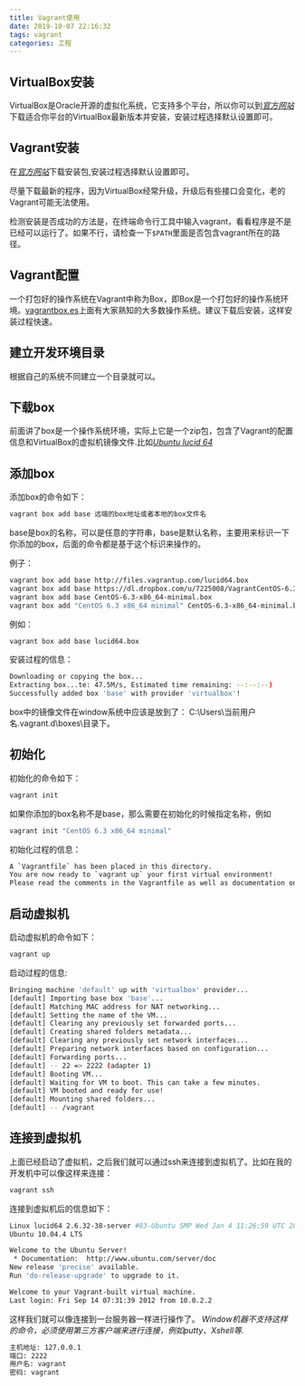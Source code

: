 ```yaml
---
title: Vagrant使用
date: 2019-10-07 22:16:32
tags: vagrant
categories: 工程
---
```



## VirtualBox安装

VirtualBox是Oracle开源的虚拟化系统，它支持多个平台，所以你可以到[*官方网站*](https://www.virtualbox.org/wiki/Downloads/)下载适合你平台的VirtualBox最新版本并安装，安装过程选择默认设置即可。

## Vagrant安装

在[*官方网站*](http://www.vagrantup.com/downloads.html)下载安装包,安装过程选择默认设置即可。

尽量下载最新的程序，因为VirtualBox经常升级，升级后有些接口会变化，老的Vagrant可能无法使用。

检测安装是否成功的方法是，在终端命令行工具中输入vagrant，看看程序是不是已经可以运行了。如果不行，请检查一下`$PATH`里面是否包含vagrant所在的路径。

<!--more-->

## Vagrant配置

一个打包好的操作系统在Vagrant中称为Box，即Box是一个打包好的操作系统环境。[vagrantbox.es](http://www.vagrantbox.es/)上面有大家熟知的大多数操作系统。建议下载后安装，这样安装过程快速。

## 建立开发环境目录

根据自己的系统不同建立一个目录就可以。

## 下载box

前面讲了box是一个操作系统环境，实际上它是一个zip包，包含了Vagrant的配置信息和VirtualBox的虚拟机镜像文件.比如[*Ubuntu lucid 64*]( http://files.vagrantup.com/lucid64.box)

## 添加box

添加box的命令如下：

```bash
vagrant box add base 远端的box地址或者本地的box文件名
```

base是box的名称，可以是任意的字符串，base是默认名称，主要用来标识一下你添加的box，后面的命令都是基于这个标识来操作的。

例子：

```bash
vagrant box add base http://files.vagrantup.com/lucid64.box
vagrant box add base https://dl.dropbox.com/u/7225008/VagrantCentOS-6.3-x86_64-minimal.box
vagrant box add base CentOS-6.3-x86_64-minimal.box
vagrant box add "CentOS 6.3 x86_64 minimal" CentOS-6.3-x86_64-minimal.box
```

例如：

```bash
vagrant box add base lucid64.box
```

安装过程的信息：

```bash
Downloading or copying the box...
Extracting box...te: 47.5M/s, Estimated time remaining: --:--:--)
Successfully added box 'base' with provider 'virtualbox'!
```

box中的镜像文件在window系统中应该是放到了： C:\Users\当前用户名\.vagrant.d\boxes\目录下。

## 初始化

初始化的命令如下：

```bash
vagrant init
```

如果你添加的box名称不是base，那么需要在初始化的时候指定名称，例如

```bash
vagrant init "CentOS 6.3 x86_64 minimal"
```

初始化过程的信息：

```bash
A `Vagrantfile` has been placed in this directory.
You are now ready to `vagrant up` your first virtual environment!
Please read the comments in the Vagrantfile as well as documentation on `vagrantup.com` for more information on using Vagrant.
```

## 启动虚拟机

启动虚拟机的命令如下：

```bash
vagrant up
```

启动过程的信息:

```bash
Bringing machine 'default' up with 'virtualbox' provider...
[default] Importing base box 'base'...
[default] Matching MAC address for NAT networking...
[default] Setting the name of the VM...
[default] Clearing any previously set forwarded ports...
[default] Creating shared folders metadata...
[default] Clearing any previously set network interfaces...
[default] Preparing network interfaces based on configuration...
[default] Forwarding ports...
[default] -- 22 => 2222 (adapter 1)
[default] Booting VM...
[default] Waiting for VM to boot. This can take a few minutes.
[default] VM booted and ready for use!
[default] Mounting shared folders...
[default] -- /vagrant
```

## 连接到虚拟机

上面已经启动了虚拟机，之后我们就可以通过ssh来连接到虚拟机了。比如在我的开发机中可以像这样来连接：

```bash
vagrant ssh
```

连接到虚拟机后的信息如下：

```bash
Linux lucid64 2.6.32-38-server #83-Ubuntu SMP Wed Jan 4 11:26:59 UTC 2012 x86_64 GNU/Linux
Ubuntu 10.04.4 LTS

Welcome to the Ubuntu Server!
 * Documentation:  http://www.ubuntu.com/server/doc
New release 'precise' available.
Run 'do-release-upgrade' to upgrade to it.

Welcome to your Vagrant-built virtual machine.
Last login: Fri Sep 14 07:31:39 2012 from 10.0.2.2
```

这样我们就可以像连接到一台服务器一样进行操作了。
*Window机器不支持这样的命令，必须使用第三方客户端来进行连接，例如putty、Xshell等.*

```bash
主机地址: 127.0.0.1
端口: 2222
用户名: vagrant
密码: vagrant
```
